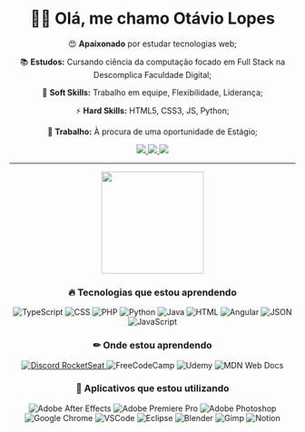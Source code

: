 <h1 align="center">👋😉 Olá, me chamo Otávio Lopes </h1>
<p align="center">
  😍 <b>Apaixonado</b> por estudar tecnologias web;
</p>
<p align="center">
  📚 <b>Estudos:</b> Cursando ciência da computação focado em Full Stack na Descomplica Faculdade Digital;
</p>
<p align="center">
  🧬 <b>Soft Skills:</b> Trabalho em equipe, Flexibilidade, Liderança;
</p>
<p align="center">
  ⚡ <b>Hard Skills:</b> HTML5, CSS3, JS, Python;
</p>
<p align="center">
  💼 <b>Trabalho:</b> À procura de uma oportunidade de Estágio;
</p>

<div align="center">

  <a href="https://www.linkedin.com/in/otaviolf/" alt="Linkedin" target="_blank">
   <img src="https://img.shields.io/badge/LinkedIn-0077B5?style=for-the-badge&logo=linkedin&logoColor=white)">
  </a>
   
  <a href="mailto:otaviofernandes232@gmail.com" alt="Gmail" target="_blank">
    <img src="https://img.shields.io/badge/Gmail-D14836?style=for-the-badge&logo=gmail&logoColor=white" />
  </a>
 
  <a href="https://codepen.io/OtavioLopes" alt="CodePen" target="_blank">
    <img src="https://img.shields.io/badge/Codepen-000000?style=for-the-badge&logo=codepen&logoColor=white"/>
  </a>
 <hr>
</div>

<div align="center">
  
  <img height="180em" src="https://github-readme-stats.vercel.app/api/top-langs/?username=OtavioLopes5&layout=compact&theme=dracula&count_private=true&custom_title=Tecnologias Mais Utilizadas"/>
  <h3 align="center">🔥 Tecnologias que estou aprendendo</h2>
  <img src="https://img.shields.io/badge/TypeScript-007ACC?style=for-the-badge&logo=typescript&logoColor=white" alt="TypeScript" />
  <img src="https://img.shields.io/badge/CSS3-1572B6?style=for-the-badge&logo=css3&logoColor=white" alt="CSS"/>
  <img src="https://img.shields.io/badge/PHP-777BB4?style=for-the-badge&logo=php&logoColor=white" alt="PHP"/>
  <img src="https://img.shields.io/badge/Python-FFD43B?style=for-the-badge&logo=python&logoColor=blue" alt="Python"/>
  <img src="https://img.shields.io/badge/Java-ED8B00?style=for-the-badge&logo=java&logoColor=white" alt="Java"/>
  <img src="https://img.shields.io/badge/HTML5-E34F26?style=for-the-badge&logo=html5&logoColor=white" alt="HTML"/>
  <img src="https://img.shields.io/badge/Angular-DD0031?style=for-the-badge&logo=angular&logoColor=white" alt="Angular"/>
  <img src="https://img.shields.io/badge/json-5E5C5C?style=for-the-badge&logo=json&logoColor=white" alt="JSON"/>
  <img src="https://img.shields.io/badge/JavaScript-323330?style=for-the-badge&logo=javascript&logoColor=F7DF1E" alt="JavaScript"/>
</div>

<h3 align="center"> ✏ Onde estou aprendendo</h3>
<div align="center">
  <a href="https://discord.gg/RKpF4KKB" target="_blank" >
    <img src="https://img.shields.io/badge/Discord-5865F2?style=for-the-badge&logo=discord&logoColor=white" alt="Discord RocketSeat"/>
  </a>
  <img src="https://img.shields.io/badge/freecodecamp-27273D?style=for-the-badge&logo=freecodecamp&logoColor=white" alt="FreeCodeCamp"/>
  <img src="https://img.shields.io/badge/Udemy-EC5252?style=for-the-badge&logo=Udemy&logoColor=white" alt="Udemy"/>
  <img src="https://img.shields.io/badge/MDN_Web_Docs-black?style=for-the-badge&logo=mdnwebdocs&logoColor=white" alt="MDN Web Docs"/>
</div>

<h3 align="center">🎯 Aplicativos que estou utilizando</h1>

<p align="center">
  <img src="https://img.shields.io/badge/Adobe%20after%20affects-CF96FD?style=for-the-badge&logo=Adobe%20after%20effects&logoColor=393665" alt="Adobe After Effects"/>
  <img src="https://img.shields.io/badge/Adobe%20Premiere%20Pro-9999FF?style=for-the-badge&logo=Adobe%20Premiere%20Pro&logoColor=white" alt="Adobe Premiere Pro"/>
  <img src="https://img.shields.io/badge/Adobe%20Photoshop-31A8FF?style=for-the-badge&logo=Adobe%20Photoshop&logoColor=black" alt="Adobe Photoshop"/>
  <img src="https://img.shields.io/badge/Google_chrome-4285F4?style=for-the-badge&logo=Google-chrome&logoColor=white" alt="Google Chrome"/>
  <img src="https://img.shields.io/badge/Visual_Studio_Code-0078D4?style=for-the-badge&logo=visual%20studio%20code&logoColor=white" alt="VSCode"/>
  <img src="https://img.shields.io/badge/Eclipse-2C2255?style=for-the-badge&logo=eclipse&logoColor=white" alt="Eclipse"/>
  <img src="https://img.shields.io/badge/blender-%23F5792A.svg?style=for-the-badge&logo=blender&logoColor=white" alt="Blender"/>
  <img src="https://img.shields.io/badge/gimp-5C5543?style=for-the-badge&logo=gimp&logoColor=white" alt="Gimp"/>
  <img src="https://img.shields.io/badge/Notion-000000?style=for-the-badge&logo=notion&logoColor=white" alt="Notion"/>

</p>



